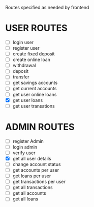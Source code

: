 Routes specified as needed by frontend
# USER ROUTES
- [ ] login user 
- [ ] register user
- [ ] create fixed deposit
- [ ] create online loan
- [ ] withdrawal
- [ ] deposit
- [ ] transfer
- [ ] get savings accounts
- [ ] get current accounts
- [ ] get user online loans
- [x] get user loans
- [ ] get user transations

# ADMIN ROUTES
- [ ] register Admin
- [ ] login admin
- [ ] verify user
- [x] get all user details
- [ ] change account status
- [ ] get accounts per user
- [ ] get loans per user
- [ ] get transactions per user
- [ ] get all transactions
- [ ] get all accounts
- [ ] get all loans